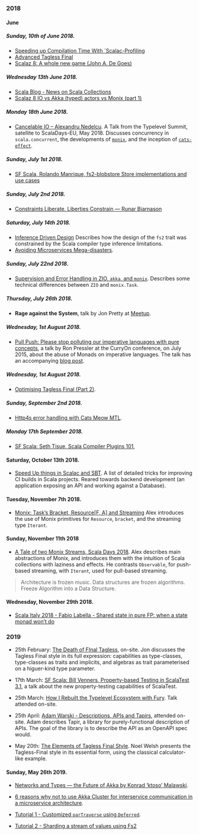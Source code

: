 
### 2018

#### June

##### Sunday, 10th of June 2018.

- [Speeding up Compilation Time With `Scalac-Profiling](https://www.scala-lang.org/blog/2018/06/04/scalac-profiling.html)
- [Advanced Tagless Final](https://www.youtube.com/watch?v=E9iRYNuTIYA&t=1007s-)
- [Scalaz 8: A whole new game (John A. De Goes)](https://www.youtube.com/watch?v=sFGnFKMSmL0)


##### Wednesday 13th June 2018.

- [Scala Blog - News on Scala Collections](https://www.scala-lang.org/blog/2018/06/13/scala-213-collections.html)
- [Scalaz 8 IO vs Akka (typed) actors vs Monix (part 1)](https://blog.softwaremill.com/scalaz-8-io-vs-akka-typed-actors-vs-monix-part-1-5672657169e1)

##### Monday 18th June 2018.

- [Cancelable IO – Alexandru Nedelcu](https://www.youtube.com/watch?v=UeyGHhYJqG4). A Talk from the Typelevel Summit, satellite to ScalaDays-EU, May 2018. 
  Discusses concurrency in `scala.concurrent`, the developments of [`monix`](https://github.com/monix/monix), and the inception of [`cats-effect`](https://github.com/typelevel/cats-effect).


##### Sunday, July 1st 2018.
 
- [SF Scala, Rolando Manrique, fs2-blobstore Store implementations and use cases](https://www.youtube.com/watch?v=xM3N4hAQMFs)


##### Sunday, July 2nd 2018. 

- [Constraints Liberate, Liberties Constrain — Runar Bjarnason](https://www.youtube.com/watch?v=GqmsQeSzMdw) 


##### Saturday, July 14th 2018. 

- [Inference Driven Design](https://mpilquist.github.io/blog/2018/07/04/fs2/) Describes how the design of the `fs2` trait was constrained by the Scala compiler type inference limitations. 
- [Avoiding Microservices Mega-disasters](https://www.youtube.com/watch?v=gfh-VCTwMw8&t=10s). 


##### Sunday, July 22nd 2018. 

- [Supervision and Error Handling in ZIO, `akka`, and `monix`](https://blog.softwaremill.com/supervision-error-handling-in-zio-akka-and-monix-part-3-series-summary-abe75f964c2a). Describes some technical differences between `ZIO` and `monix.Task`. 

##### Thursday, July 26th 2018. 

- **Rage against the System**, talk by Jon Pretty at [Meetup](https://www.meetup.com/Scala-in-the-City/events/251790948/). 

##### Wednesday, 1st August 2018. 

- [Pull Push: Please stop polluting our imperative languages with pure concepts](https://www.youtube.com/watch?v=449j7oKQVkc), a talk by Ron Pressler at the CurryOn conference, on July 2015, about the abuse of Monads on imperative languages. 
  The talk has an accompanying [blog post](http://blog.paralleluniverse.co/2015/08/07/scoped-continuations/). 



##### Wednesday, 1st August 2018. 

- [Optimising Tagless Final (Part 2)](https://typelevel.org/blog/2018/06/27/optimizing-tagless-final-2.html). 


##### Sunday, September 2nd 2018.
- [Http4s error handling with Cats Meow MTL](https://typelevel.org/blog/2018/08/25/http4s-error-handling-mtl.html).


##### Monday 17th September 2018.
- [SF Scala: Seth Tisue, Scala Compiler Plugins 101](https://www.youtube.com/watch?v=Dt_AIFNQuWc), 

#### Saturday, October 13th 2018.
- [Speed Up things in Scalac and SBT](https://kubuszok.com/2018/speed-up-things-in-scalac-and-sbt/). A list of detailed tricks for improving CI builds in Scala projects. Reared towards backend development (an application exposing an API and working against a Database). 

#### Tuesday, November 7th 2018. 

- [Monix: Task’s Bracket, Resource[F, A] and Streaming](https://vimeo.com/299313903) Alex introduces the use of Monix primitives for `Resource`, `bracket`, and the streaming type `Iterant`.

#### Sunday, November 11th 2018

- [A Tale of two Monix Streams, Scala Days 2018](https://monix.io/presentations/). Alex describes main abstractions of Monix, and introduces them with the intuition of Scala collections with laziness and effects. He contrasts `Observable`, for push-based streaming, with `Iterant`, used for pull-based streaming. 
> Architecture is frozen music. Data structures are frozen algorithms. Freeze Algorithm into a Data Structure.


#### Wednesday, November 29th 2018.

- [Scala Italy 2018 - Fabio Labella - Shared state in pure FP: when a state monad won’t do](https://vimeo.com/294736344)

### 2019

- 25th February: [The Death of FInal Tagless](https://skillsmatter.com/skillscasts/13247-scala-matters), on-site. Jon discusses the Tagless Final style in its full expression: capabilities as type-classes, type-classes as traits and implicits, and algebras as trait parameterised on a higuer-kind type parameter. 

- 17th March: [SF Scala: Bill Venners, Property-based Testing in ScalaTest 3.1](https://www.youtube.com/watch?v=lKtg-CDVDsI), a talk about the new property-testing capabilities of ScalaTest. 

- 25th March: [How I Rebuilt the Typelevel Ecosystem with Fury](https://skillsmatter.com/skillscasts/13245-scala-matters). Talk attended on-site. 

- 25th April: [Adam Warski - Descriptions, APIs and Tapirs](https://www.youtube.com/watch?v=TARW95QDdew), attended on-site. Adam describes Tapir, a library for purely-functional description of APIs. The goal of the library is to describe the API as an OpenAPI spec would.

- May 20th: [The Elements of Tagless Final Style](https://skillsmatter.com/skillscasts/13253-scala-matters). Noel Welsh presents the Tagless-Final style in its essential form, using the classical calculator-like example.


#### Sunday, May 26th 2019.

- [Networks and Types — the Future of Akka by Konrad ‘ktoso’ Malawski](https://www.youtube.com/watch?v=Qb9Cnii-34c).

- [6 reasons why not to use Akka Cluster for interservice communication in a microservice architecture](https://blog.softwaremill.com/6-reasons-why-not-to-use-akka-cluster-for-interservice-communication-in-a-microservice-architecture-2736d5223573). 

- [Tutorial 1 - Customized `parTraverse` using `Deferred`](https://www.youtube.com/watch?v=uuocHqdnoS0&t=601s). 
- [Tutorial 2 - Sharding a stream of values using Fs2](https://www.youtube.com/watch?v=FWYXqYQWAc0)
